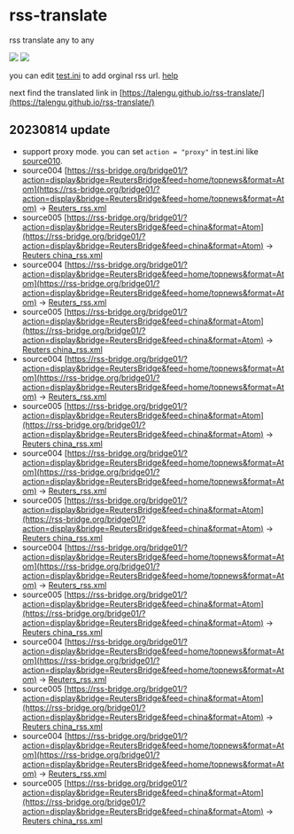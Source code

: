 # rss-translate

rss translate any to any

![](https://github.com/talengu/rss-translate/workflows/circle_translate/badge.svg)
![](https://github.com/talengu/rss-translate/workflows/Deploy/badge.svg)

you can edit [test.ini](https://github.com/talengu/rss-translate/edit/main/test.ini) to add orginal rss url. [help](https://github.com/talengu/rss-translate/issues/2)

next find the translated link in [https://talengu.github.io/rss-translate/](https://talengu.github.io/rss-translate/)

## 20230814 update
- support proxy mode. you can set `action = "proxy"` in test.ini like [source010](https://github.com/talengu/rss-translate/blob/f6648c5262f4fa0926310dbe43fff820bf727ac7/test.ini#L67).
 - source004 [https://rss-bridge.org/bridge01/?action=display&bridge=ReutersBridge&feed=home/topnews&format=Atom](https://rss-bridge.org/bridge01/?action=display&bridge=ReutersBridge&feed=home/topnews&format=Atom) -> [Reuters_rss.xml](rss/Reuters_rss.xml)
 - source005 [https://rss-bridge.org/bridge01/?action=display&bridge=ReutersBridge&feed=china&format=Atom](https://rss-bridge.org/bridge01/?action=display&bridge=ReutersBridge&feed=china&format=Atom) -> [Reuters china_rss.xml](rss/Reuters%20china_rss.xml)
 - source004 [https://rss-bridge.org/bridge01/?action=display&bridge=ReutersBridge&feed=home/topnews&format=Atom](https://rss-bridge.org/bridge01/?action=display&bridge=ReutersBridge&feed=home/topnews&format=Atom) -> [Reuters_rss.xml](rss/Reuters_rss.xml)
 - source005 [https://rss-bridge.org/bridge01/?action=display&bridge=ReutersBridge&feed=china&format=Atom](https://rss-bridge.org/bridge01/?action=display&bridge=ReutersBridge&feed=china&format=Atom) -> [Reuters china_rss.xml](rss/Reuters%20china_rss.xml)
 - source004 [https://rss-bridge.org/bridge01/?action=display&bridge=ReutersBridge&feed=home/topnews&format=Atom](https://rss-bridge.org/bridge01/?action=display&bridge=ReutersBridge&feed=home/topnews&format=Atom) -> [Reuters_rss.xml](rss/Reuters_rss.xml)
 - source005 [https://rss-bridge.org/bridge01/?action=display&bridge=ReutersBridge&feed=china&format=Atom](https://rss-bridge.org/bridge01/?action=display&bridge=ReutersBridge&feed=china&format=Atom) -> [Reuters china_rss.xml](rss/Reuters%20china_rss.xml)
 - source004 [https://rss-bridge.org/bridge01/?action=display&bridge=ReutersBridge&feed=home/topnews&format=Atom](https://rss-bridge.org/bridge01/?action=display&bridge=ReutersBridge&feed=home/topnews&format=Atom) -> [Reuters_rss.xml](rss/Reuters_rss.xml)
 - source005 [https://rss-bridge.org/bridge01/?action=display&bridge=ReutersBridge&feed=china&format=Atom](https://rss-bridge.org/bridge01/?action=display&bridge=ReutersBridge&feed=china&format=Atom) -> [Reuters china_rss.xml](rss/Reuters%20china_rss.xml)
 - source004 [https://rss-bridge.org/bridge01/?action=display&bridge=ReutersBridge&feed=home/topnews&format=Atom](https://rss-bridge.org/bridge01/?action=display&bridge=ReutersBridge&feed=home/topnews&format=Atom) -> [Reuters_rss.xml](rss/Reuters_rss.xml)
 - source005 [https://rss-bridge.org/bridge01/?action=display&bridge=ReutersBridge&feed=china&format=Atom](https://rss-bridge.org/bridge01/?action=display&bridge=ReutersBridge&feed=china&format=Atom) -> [Reuters china_rss.xml](rss/Reuters%20china_rss.xml)
 - source004 [https://rss-bridge.org/bridge01/?action=display&bridge=ReutersBridge&feed=home/topnews&format=Atom](https://rss-bridge.org/bridge01/?action=display&bridge=ReutersBridge&feed=home/topnews&format=Atom) -> [Reuters_rss.xml](rss/Reuters_rss.xml)
 - source005 [https://rss-bridge.org/bridge01/?action=display&bridge=ReutersBridge&feed=china&format=Atom](https://rss-bridge.org/bridge01/?action=display&bridge=ReutersBridge&feed=china&format=Atom) -> [Reuters china_rss.xml](rss/Reuters%20china_rss.xml)
 - source004 [https://rss-bridge.org/bridge01/?action=display&bridge=ReutersBridge&feed=home/topnews&format=Atom](https://rss-bridge.org/bridge01/?action=display&bridge=ReutersBridge&feed=home/topnews&format=Atom) -> [Reuters_rss.xml](rss/Reuters_rss.xml)
 - source005 [https://rss-bridge.org/bridge01/?action=display&bridge=ReutersBridge&feed=china&format=Atom](https://rss-bridge.org/bridge01/?action=display&bridge=ReutersBridge&feed=china&format=Atom) -> [Reuters china_rss.xml](rss/Reuters%20china_rss.xml)
